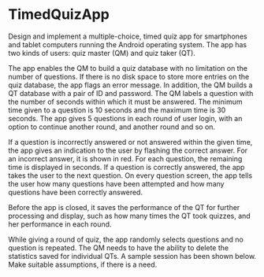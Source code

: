 # TimedQuizApp

Design and implement a multiple-choice, timed quiz app for smartphones and tablet computers running the Android operating system. The app has two kinds of users: quiz master (QM) and quiz taker (QT).

The app enables the QM to build a quiz database with no limitation on the number of questions. If there is no disk space to store more entries on the quiz database, the app flags an error message. In addition, the QM builds a QT database with a pair of ID and password. The QM labels a question with the number of seconds within which it must be answered. The minimum time given to a question is 10 seconds and the maximum time is 30 seconds. The app gives 5 questions in each round of user login, with an option to continue another round, and another round and so on.

If a question is incorrectly answered or not answered within the given time, the app gives an indication to the user by flashing the correct answer. For an incorrect answer, it is shown in red. For each question, the remaining time is displayed in seconds. If a question is correctly answered, the app takes the user to the next question. On every question screen, the app tells the user how many questions have been attempted and how many questions have been correctly answered.

Before the app is closed, it saves the performance of the QT for further processing and display, such as how many times the QT took quizzes, and her performance in each round.

While giving a round of quiz, the app randomly selects questions and no question is repeated. The QM needs to have the ability to delete the statistics saved for individual QTs. A sample session has been shown below. Make suitable assumptions, if there is a need.
